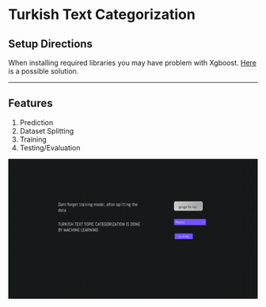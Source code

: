 # Turkish Text Categorization


## Setup Directions

When installing required libraries you may have problem with Xgboost. [Here](https://stackoverflow.com/questions/33749735/how-to-install-xgboost-package-in-python-windows-platform/39811079#39811079) is a possible solution.

---
## Features    

1.  Prediction
2.  Dataset Splitting
3.  Training
4.  Testing/Evaluation

<p align="center">
  <img src="https://github.com/DevMilk/Turkish-Text-Categorization/blob/main/usage/usage.gif">
</p>            
